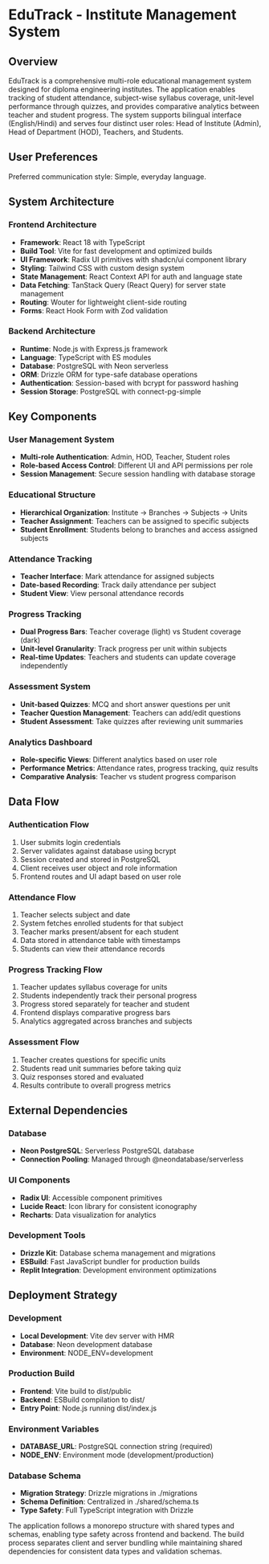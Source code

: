 # EduTrack - Institute Management System

## Overview

EduTrack is a comprehensive multi-role educational management system designed for diploma engineering institutes. The application enables tracking of student attendance, subject-wise syllabus coverage, unit-level performance through quizzes, and provides comparative analytics between teacher and student progress. The system supports bilingual interface (English/Hindi) and serves four distinct user roles: Head of Institute (Admin), Head of Department (HOD), Teachers, and Students.

## User Preferences

Preferred communication style: Simple, everyday language.

## System Architecture

### Frontend Architecture
- **Framework**: React 18 with TypeScript
- **Build Tool**: Vite for fast development and optimized builds
- **UI Framework**: Radix UI primitives with shadcn/ui component library
- **Styling**: Tailwind CSS with custom design system
- **State Management**: React Context API for auth and language state
- **Data Fetching**: TanStack Query (React Query) for server state management
- **Routing**: Wouter for lightweight client-side routing
- **Forms**: React Hook Form with Zod validation

### Backend Architecture
- **Runtime**: Node.js with Express.js framework
- **Language**: TypeScript with ES modules
- **Database**: PostgreSQL with Neon serverless
- **ORM**: Drizzle ORM for type-safe database operations
- **Authentication**: Session-based with bcrypt for password hashing
- **Session Storage**: PostgreSQL with connect-pg-simple

## Key Components

### User Management System
- **Multi-role Authentication**: Admin, HOD, Teacher, Student roles
- **Role-based Access Control**: Different UI and API permissions per role
- **Session Management**: Secure session handling with database storage

### Educational Structure
- **Hierarchical Organization**: Institute → Branches → Subjects → Units
- **Teacher Assignment**: Teachers can be assigned to specific subjects
- **Student Enrollment**: Students belong to branches and access assigned subjects

### Attendance Tracking
- **Teacher Interface**: Mark attendance for assigned subjects
- **Date-based Recording**: Track daily attendance per subject
- **Student View**: View personal attendance records

### Progress Tracking
- **Dual Progress Bars**: Teacher coverage (light) vs Student coverage (dark)
- **Unit-level Granularity**: Track progress per unit within subjects
- **Real-time Updates**: Teachers and students can update coverage independently

### Assessment System
- **Unit-based Quizzes**: MCQ and short answer questions per unit
- **Teacher Question Management**: Teachers can add/edit questions
- **Student Assessment**: Take quizzes after reviewing unit summaries

### Analytics Dashboard
- **Role-specific Views**: Different analytics based on user role
- **Performance Metrics**: Attendance rates, progress tracking, quiz results
- **Comparative Analysis**: Teacher vs student progress comparison

## Data Flow

### Authentication Flow
1. User submits login credentials
2. Server validates against database using bcrypt
3. Session created and stored in PostgreSQL
4. Client receives user object and role information
5. Frontend routes and UI adapt based on user role

### Attendance Flow
1. Teacher selects subject and date
2. System fetches enrolled students for that subject
3. Teacher marks present/absent for each student
4. Data stored in attendance table with timestamps
5. Students can view their attendance records

### Progress Tracking Flow
1. Teacher updates syllabus coverage for units
2. Students independently track their personal progress
3. Progress stored separately for teacher and student
4. Frontend displays comparative progress bars
5. Analytics aggregated across branches and subjects

### Assessment Flow
1. Teacher creates questions for specific units
2. Students read unit summaries before taking quiz
3. Quiz responses stored and evaluated
4. Results contribute to overall progress metrics

## External Dependencies

### Database
- **Neon PostgreSQL**: Serverless PostgreSQL database
- **Connection Pooling**: Managed through @neondatabase/serverless

### UI Components
- **Radix UI**: Accessible component primitives
- **Lucide React**: Icon library for consistent iconography
- **Recharts**: Data visualization for analytics

### Development Tools
- **Drizzle Kit**: Database schema management and migrations
- **ESBuild**: Fast JavaScript bundler for production builds
- **Replit Integration**: Development environment optimizations

## Deployment Strategy

### Development
- **Local Development**: Vite dev server with HMR
- **Database**: Neon development database
- **Environment**: NODE_ENV=development

### Production Build
- **Frontend**: Vite build to dist/public
- **Backend**: ESBuild compilation to dist/
- **Entry Point**: Node.js running dist/index.js

### Environment Variables
- **DATABASE_URL**: PostgreSQL connection string (required)
- **NODE_ENV**: Environment mode (development/production)

### Database Schema
- **Migration Strategy**: Drizzle migrations in ./migrations
- **Schema Definition**: Centralized in ./shared/schema.ts
- **Type Safety**: Full TypeScript integration with Drizzle

The application follows a monorepo structure with shared types and schemas, enabling type safety across frontend and backend. The build process separates client and server bundling while maintaining shared dependencies for consistent data types and validation schemas.